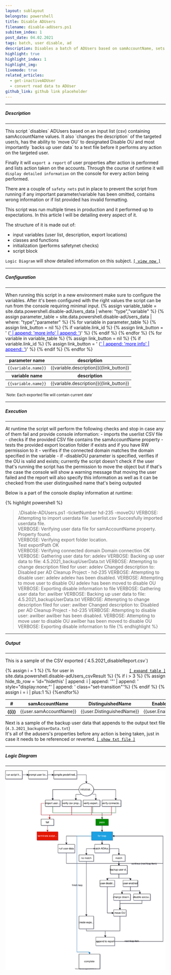 ```yaml
---
layout: sublayout
belongsto: powershell
title: Disable ADUsers
filename: disable-adUsers.ps1
subitem_index: 1
post_date: 04.02.2021
tags: batch, user disable, ad
description: Disables a batch of ADUsers based on samAccountName, sets description, moves OU, reports result, backs up user info
highlight: true
highlight_index: 1
highlight_img:
livemode: true
related_articles: 
  - get-inactiveADUser 
  - convert read data to ADUser
github_link: github link placeholder
---
```

<script>
function range(start, end) {
  return Array(end - start + 1).fill().map((_, idx) => start + idx)
}
function interpret_toggle(item_id) {
 if( document.getElementById(item_id).style.display=='none' ){
   document.getElementById(item_id).style.display = '';
 }else{
   document.getElementById(item_id).style.display = 'none';
 }
}
async function toggle() {
  var nr_range = range(4, 16);
  for(number of nr_range){
    create_id = 'hidethis'+number
    interpret_toggle(create_id)
  }
}
</script>

<hr>
<h5>Description</h5>
<hr>
This script `disables` ADUsers based on an input list (csv) containing samAccountName values.
It also `changes the description` of the targeted user/s, has the ability to `move OU` to designated Disable OU and most importantly `backs up user data` to a text file before it performs any action on the targeted user.

Finally it will `export a report` of user properties after action is performed and lists action taken on the accounts.
Through the course of runtime it will `display detailed information` on the console for every action being performed.

There are a couple of `safety nets` put in place to prevent the script from running if any important parameter/variable has been omitted, contains wrong information or if list provided has invalid formatting.

This script was run multiple times in production and it performed up to expectations.
In this article I will be detailing every aspect of it.


The structure of it is made out of:
- input variables (user list, description, export locations)
- classes and functions
- initialization (performs safetynet checks)
- script block

`Logic Diagram` will show detailed information on this subject. <a href="#logic_diagram" style="color:black;">`[ view now ]`</a>
<hr>
<h5>Configuration</h5>
<hr>
When running this script in a new environment make sure to configure the variables. After it's been configured with the right values the script can be run from the console requiring minimal input.

<table class="table">
  <thead>
    <tr>
      <th scope="col">parameter name</th>
      <th scope="col">description</th>
    </tr>
  </thead>
  <tbody>
    {% assign variable_table = site.data.powershell.disable-adUsers_data | where: "type","variable" %}
    {% assign parameter_table = site.data.powershell.disable-adUsers_data | where: "type","parameter" %}
    {% for variable in parameter_table %}
      {% assign link_button = nil %}
      {% if variable.link_id %}
        {% assign link_button = ' (<a href="#' | append: variable.link_id   | append: '" style="color:blue">' | append: 'more info' | append: '</a>)' %}
      {% endif %}
      <tr>
        <td><code class="language-plaintext highlighter-rouge" style="word-break:unset;">{{variable.name}}</code></td>
        <td>{{variable.description}}{{link_button}}</td>
      </tr>
    {% endfor %}
  </tbody>
    <thead>
    <tr>
      <th scope="col">variable name</th>
      <th scope="col">description</th>
    </tr>
  </thead>
  <tbody>
    {% for variable in variable_table %}
      {% assign link_button = nil %}
      {% if variable.link_id %}
        {% assign link_button = ' (<a href="#' | append: variable.link_id   | append: '" style="color:blue">' | append: 'more info' | append: '</a>)' %}
      {% endif %}
      <tr>
        <td><code class="language-plaintext highlighter-rouge" style="word-break:unset;">{{variable.name}}</code></td>
        <td>{{variable.description}}{{link_button}}</td>
      </tr>
    {% endfor %}
  </tbody>
</table>
<small>`Note: Each exported file will contain current date`</small>
<hr>
<h5>Execution</h5>
<hr>
At runtime the script will perform the following checks and stop in case any of them fail and provide console information:
- imports the userlist CSV file
- checks if the provided CSV file contains the samAccountName property
- tests the provided export location folder if exists and if you have RW permission to it
- verifies if the connected domain matches the domain specified in the variable
- if -disableOU parameter is specified, verifies if the OU is valid and exists; currently the script doesn't check if the user that's running the script has the permission to move the object but if that's the case the console will show a warning message that moving the user failed and the report will also specify this information as well as it can be checked from the user distingusihed name that's being outputed

Below is a part of the console display information at runtime:

{% highlight powershell %}
> .\Disable-ADUsers.ps1 -ticketNumber hd-235 -moveOU
VERBOSE: Attempting to import userdata file .\userlist.csv
Succesfully imported userdata file.                                                                                     
VERBOSE: Verifying user data file for samAccountName property.                                                          
Property found.                                                                                                         
VERBOSE: Verifying export folder location.                                                                              
Test exportPath OK                                                                                                      
VERBOSE: Verifying connected domain
Domain connection OK
VERBOSE: Gathering user data for: adelev
VERBOSE: Backing up user data to file: 4.5.2021_backupUserData.txt
VERBOSE: Attempting to change description filed for user: adelev
Changed description to: Disabled per AD Cleanup Project - hd-235
VERBOSE: Attempting to disable user: adelev
adelev has been disabled.
VERBOSE: Attempting to move user to disable OU
adelev has been moved to disable OU
VERBOSE: Exporting disable information to file
VERBOSE: Gathering user data for: awilber
VERBOSE: Backing up user data to file: 4.5.2021_backupUserData.txt
VERBOSE: Attempting to change description filed for user: awilber
Changed description to: Disabled per AD Cleanup Project - hd-235
VERBOSE: Attempting to disable user: awilber
awilber has been disabled.
VERBOSE: Attempting to move user to disable OU
awilber has been moved to disable OU
VERBOSE: Exporting disable information to file
{% endhighlight %}

<hr>
<h5>Output</h5>
<hr>
This is a sample of the CSV exported (`4.5.2021_disableReport.csv`)

<!-- table block -->
<a href="#" onclick="toggle(); return false;" style="color:black; float:right; margin:auto;">`[ expand table ]`</a>
<table class="table" id="csvOutput">
  <thead>
    <tr>
      <th scope="col">#</th>
      <th scope="col">samAccountName</th>
      <th scope="col">DistinguishedName</th>
      <th scope="col">Enabled</th>
      <th scope="col">Description</th>
      <th scope="col">action</th>
      <th scope="col">movedOU</th>
    </tr>
  </thead>
  <tbody>
    {% assign i = 1 %}
    {% for user in site.data.powershell.disable-adUsers_csvResult %}
    {% if i > 3 %}
      {% assign hide_tb_row = 'id="hidethis' | append: i | append: '"' | append: ' style="display:none;"' | append: ' class="set-transition"'%}
    {% endif %}
    <tr {{hide_tb_row}}>
      <th scope="row">{{i}}</th>
      <td>{{user.samAccountName}}</td>
      <td>{{user.DistinguishedName}}</td>
      <td>{{user.Enabled}}</td>
      <td>{{user.Description}}</td>
      <td>{{user.action}}</td>
      <td>{{user.movedOU}}</td>
    </tr>
    {% assign i = i | plus:1 %}
    {%endfor%}
  </tbody>
</table>

Next is a sample of the backup user data that appends to the output text file (`4.3.2021_backupUserData.txt`)<br>
It's all of the adusers's properties before any action is being taken, just in case it needs to be referenced or reverted.
<a href="#" onclick="interpret_toggle('backup_user_data_export'); return false;" style="color:black" id="userBackupExport">`[ show txt file ]`</a>
<!-- text block -->
<div id="backup_user_data_export" style="display:none;">
{% highlight powershell %}
{% include /powershell_props/disable-adUsers_props/backup.txt %}
{% endhighlight %}
<a href="#" onclick="interpret_toggle('backup_user_data_export'); return false;" style="color:black">[ hide txt file ]</a>
</div>

<hr>
<h5 id="logic_diagram">Logic Diagram</h5>
<hr>

<img src="/assets/img/disable-adUsers_img/flowchart.svg" style="size:100%;">